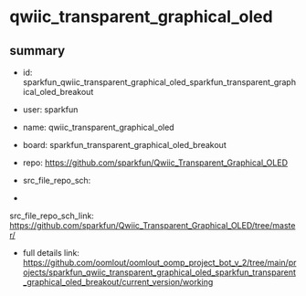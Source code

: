 # qwiic_transparent_graphical_oled
 
## summary 
* id: sparkfun_qwiic_transparent_graphical_oled_sparkfun_transparent_graphical_oled_breakout
* user: sparkfun
* name: qwiic_transparent_graphical_oled
* board: sparkfun_transparent_graphical_oled_breakout
* repo: https://github.com/sparkfun/Qwiic_Transparent_Graphical_OLED



* src_file_repo_sch: 
*
 src_file_repo_sch_link: https://github.com/sparkfun/Qwiic_Transparent_Graphical_OLED/tree/master/
* full details link: https://github.com/oomlout/oomlout_oomp_project_bot_v_2/tree/main/projects/sparkfun_qwiic_transparent_graphical_oled_sparkfun_transparent_graphical_oled_breakout/current_version/working  






